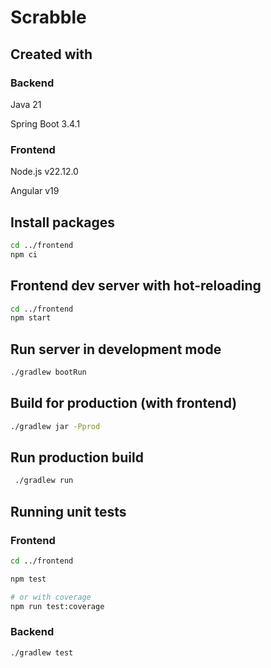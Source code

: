 # Scrabble

## Created with

### Backend
Java 21

Spring Boot 3.4.1

### Frontend
Node.js v22.12.0

Angular v19

## Install packages
```bash
cd ../frontend
npm ci
```

## Frontend dev server with hot-reloading
```bash
cd ../frontend
npm start
```

## Run server in development mode
```bash
./gradlew bootRun
```

## Build for production (with frontend)
```bash
./gradlew jar -Pprod
```

## Run production build
```bash
 ./gradlew run
```

## Running unit tests

### Frontend

```bash
cd ../frontend
```

```bash
npm test

# or with coverage
npm run test:coverage
```

### Backend

```bash
./gradlew test
```
